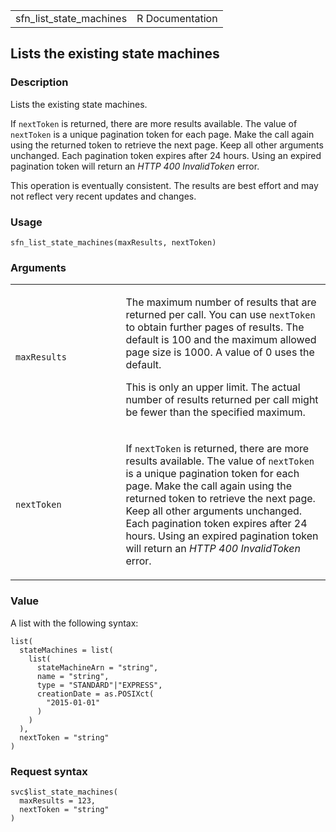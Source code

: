 <table style="width: 100%;">
<tbody>
<tr class="odd">
<td>sfn_list_state_machines</td>
<td style="text-align: right;">R Documentation</td>
</tr>
</tbody>
</table>

## Lists the existing state machines

### Description

Lists the existing state machines.

If `nextToken` is returned, there are more results available. The value
of `nextToken` is a unique pagination token for each page. Make the call
again using the returned token to retrieve the next page. Keep all other
arguments unchanged. Each pagination token expires after 24 hours. Using
an expired pagination token will return an *HTTP 400 InvalidToken*
error.

This operation is eventually consistent. The results are best effort and
may not reflect very recent updates and changes.

### Usage

    sfn_list_state_machines(maxResults, nextToken)

### Arguments

<table>
<colgroup>
<col style="width: 35%" />
<col style="width: 65%" />
</colgroup>
<tbody>
<tr class="odd">
<td><code
id="sfn_list_state_machines_:_maxResults">maxResults</code></td>
<td><p>The maximum number of results that are returned per call. You can
use <code>nextToken</code> to obtain further pages of results. The
default is 100 and the maximum allowed page size is 1000. A value of 0
uses the default.</p>
<p>This is only an upper limit. The actual number of results returned
per call might be fewer than the specified maximum.</p></td>
</tr>
<tr class="even">
<td><code id="sfn_list_state_machines_:_nextToken">nextToken</code></td>
<td><p>If <code>nextToken</code> is returned, there are more results
available. The value of <code>nextToken</code> is a unique pagination
token for each page. Make the call again using the returned token to
retrieve the next page. Keep all other arguments unchanged. Each
pagination token expires after 24 hours. Using an expired pagination
token will return an <em>HTTP 400 InvalidToken</em> error.</p></td>
</tr>
</tbody>
</table>

### Value

A list with the following syntax:

    list(
      stateMachines = list(
        list(
          stateMachineArn = "string",
          name = "string",
          type = "STANDARD"|"EXPRESS",
          creationDate = as.POSIXct(
            "2015-01-01"
          )
        )
      ),
      nextToken = "string"
    )

### Request syntax

    svc$list_state_machines(
      maxResults = 123,
      nextToken = "string"
    )
